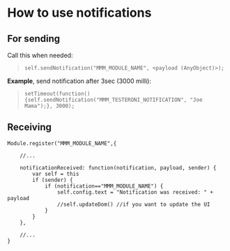 # How to use notifications

## For sending 
Call this when needed:
> ```self.sendNotification("MMM_MODULE_NAME", <payload (AnyObject)>);```

<b>Example</b>, send notification after 3sec (3000 milli):
> ```setTimeout(function(){self.sendNotification("MMM_TESTERONI_NOTIFICATION", "Joe Mama");}, 3000);```

## Receiving
```
Module.register("MMM_MODULE_NAME",{

    //...

    notificationReceived: function(notification, payload, sender) {
        var self = this
        if (sender) {
            if (notification=="MMM_MODULE_NAME") {
                self.config.text = "Notification was received: " + payload
                //self.updateDom() //if you want to update the UI
            }
        }     
    },

    //...
}
```
